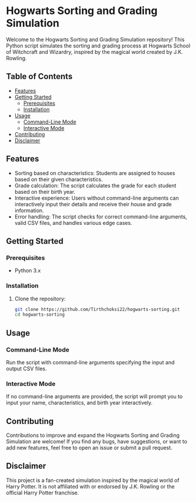 # Hogwarts Sorting and Grading Simulation

Welcome to the Hogwarts Sorting and Grading Simulation repository! This Python script simulates the sorting and grading process at Hogwarts School of Witchcraft and Wizardry, inspired by the magical world created by J.K. Rowling.

## Table of Contents

- [Features](#features)
- [Getting Started](#getting-started)
  - [Prerequisites](#prerequisites)
  - [Installation](#installation)
- [Usage](#usage)
  - [Command-Line Mode](#command-line-mode)
  - [Interactive Mode](#interactive-mode)
- [Contributing](#contributing)
- [Disclaimer](#disclaimer)

## Features

- Sorting based on characteristics: Students are assigned to houses based on their given characteristics.
- Grade calculation: The script calculates the grade for each student based on their birth year.
- Interactive experience: Users without command-line arguments can interactively input their details and receive their house and grade information.
- Error handling: The script checks for correct command-line arguments, valid CSV files, and handles various edge cases.

## Getting Started

### Prerequisites

- Python 3.x

### Installation

1. Clone the repository:
   ```bash
   git clone https://github.com/Tirthchoksi22/hogwarts-sorting.git
   cd hogwarts-sorting
## Usage

### Command-Line Mode
Run the script with command-line arguments specifying the input and output CSV files.

### Interactive Mode
If no command-line arguments are provided, the script will prompt you to input your name, characteristics, and birth year interactively.

## Contributing
Contributions to improve and expand the Hogwarts Sorting and Grading Simulation are welcome! If you find any bugs, have suggestions, or want to add new features, feel free to open an issue or submit a pull request.

## Disclaimer
This project is a fan-created simulation inspired by the magical world of Harry Potter. It is not affiliated with or endorsed by J.K. Rowling or the official Harry Potter franchise.





